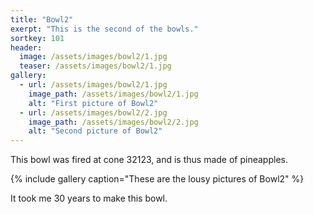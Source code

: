 ```yaml
---
title: "Bowl2"
exerpt: "This is the second of the bowls."
sortkey: 101
header:
  image: /assets/images/bowl2/1.jpg
  teaser: /assets/images/bowl2/1.jpg
gallery:
  - url: /assets/images/bowl2/1.jpg
    image_path: /assets/images/bowl2/1.jpg
    alt: "First picture of Bowl2"
  - url: /assets/images/bowl2/2.jpg
    image_path: /assets/images/bowl2/2.jpg
    alt: "Second picture of Bowl2"
---
```


This bowl was fired at cone 32123, and is thus made of pineapples.

{% include gallery caption="These are the lousy pictures of Bowl2" %}

It took me 30 years to make this bowl.